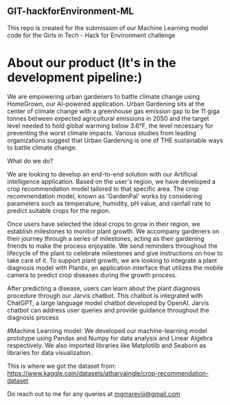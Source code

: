 ## GIT-hackforEnvironment-ML
This repo is created for the submission of our Machine Learning model code for the Girls in Tech - Hack for Environment challenge 
# About our product (It's in the development pipeline:)

We are empowering urban gardeners to battle climate change using HomeGrown, our AI-powered application. Urban Gardening sits at the center of climate change with a greenhouse gas emission gap to be 11 giga tonnes between expected agricultural emissions in 2050 and the target level needed to hold global warming below 3.6°F, the level necessary for preventing the worst climate impacts. Various studies from leading organizations suggest that Urban Gardening is one of THE sustainable ways to battle climate change. 

What do we do?

We are looking to develop an end-to-end solution with our Artificial intelligence application. Based on the user's region, we have developed a crop recommendation model tailored to that specific area. The crop recommendation model, known as 'GardenPal' works by considering parameters such as temperature, humidity, pH value, and rainfall rate to predict suitable crops for the region. 

Once users have selected the ideal crops to grow in their region, we establish milestones to monitor plant growth. We accompany gardeners on their journey through a series of milestones, acting as their gardening friends to make the process enjoyable. We send reminders throughout the lifecycle of the plant to celebrate milestones and give instructions on how to take care of it. To support plant growth, we are looking to integrate a plant diagnosis model with Plantix, an application interface that utilizes the mobile camera to predict crop diseases during the growth process. 

After predicting a disease, users can learn about the plant diagnosis procedure through our Jarvis chatbot. This chatbot is integrated with ChatGPT, a large language model chatbot developed by OpenAI. Jarvis chatbot can address user queries and provide guidance throughout the diagnosis process

#Machine Learning model:
We developed our machine-learning model prototype using Pandas and Numpy for data analysis and Linear Algebra respectively. We also imported libraries like Matplotlib and Seaborn as libraries for data visualization. 

This is where we got the dataset from: https://www.kaggle.com/datasets/atharvaingle/crop-recommendation-dataset

Do reach out to me for any queries at mgmsreviji@gmail.com



